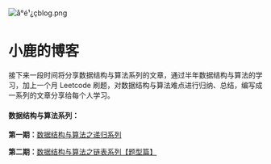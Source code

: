 ![å°é¹¿çblog.png](https://github.com/luxiangqiang/Blog/blob/master/images/%E5%B0%8F%E9%B9%BF%E7%9A%84blog.png?raw=true)

# 小鹿的博客

接下来一段时间将分享数据结构与算法系列的文章，通过半年数据结构与算法的学习，加上一个月 Leetcode 刷题，对数据结构与算法难点进行归纳、总结，编写成一系列的文章分享给每个人学习。



#### 数据结构与算法系列：

**第一期：**[数据结构与算法之递归系列](https://github.com/luxiangqiang/Blog/blob/master/articel/%E6%95%B0%E6%8D%AE%E7%BB%93%E6%9E%84%E4%B8%8E%E7%AE%97%E6%B3%95%E7%B3%BB%E5%88%97/%E6%95%B0%E6%8D%AE%E7%BB%93%E6%9E%84%E4%B8%8E%E7%AE%97%E6%B3%95%E4%B9%8B%E9%80%92%E5%BD%92%E7%B3%BB%E5%88%97.md)

**第二期：**[数据结构与算法之链表系列【题型篇】](https://github.com/luxiangqiang/Blog/blob/master/articel/%E6%95%B0%E6%8D%AE%E7%BB%93%E6%9E%84%E4%B8%8E%E7%AE%97%E6%B3%95%E7%B3%BB%E5%88%97/%E6%95%B0%E6%8D%AE%E7%BB%93%E6%9E%84%E4%B8%8E%E7%AE%97%E6%B3%95%E4%B9%8B%E9%93%BE%E8%A1%A8%E7%B3%BB%E5%88%97%5B%E9%A2%98%E5%9E%8B%E7%AF%87%5D.md)

